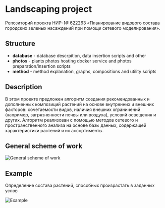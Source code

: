 # Landscaping project

Репозиторий проекта НИР: № 622263 «Планирование видового состава городских зеленых насаждений при помощи сетевого моделирования».

## Structure

- **database** - database descrpition, data insertion scripts and other
- **photos** - plants photos hosting docker service and photos preparation/insertion scripts
- **method** - method explanation, graphs, compositions and utility scripts

## Description

В этом проекте предложен алгоритм создания рекомендованных и дополненных композиций растений на основе внутренних и внешних факторов: сочетаемости видов, наличия внешних ограничений (например, загрязненности почвы или воздуха), условий освещения и других. Алгоритм реализован с помощью методов сетевого и пространственного анализа на основе базы данных, содержащей характеристики растений и их ассортименты.

## General scheme of work

![General scheme of work](https://news.egov.itmo.ru/photo/algoritm_nahozhdeniya_kompozicij_rastenij-1.png) 

## Example

Определение состава растений, способных произрастать в заданных услов

![Example](https://news.egov.itmo.ru/photo/2023-02-15_131219.jpg) 

 
